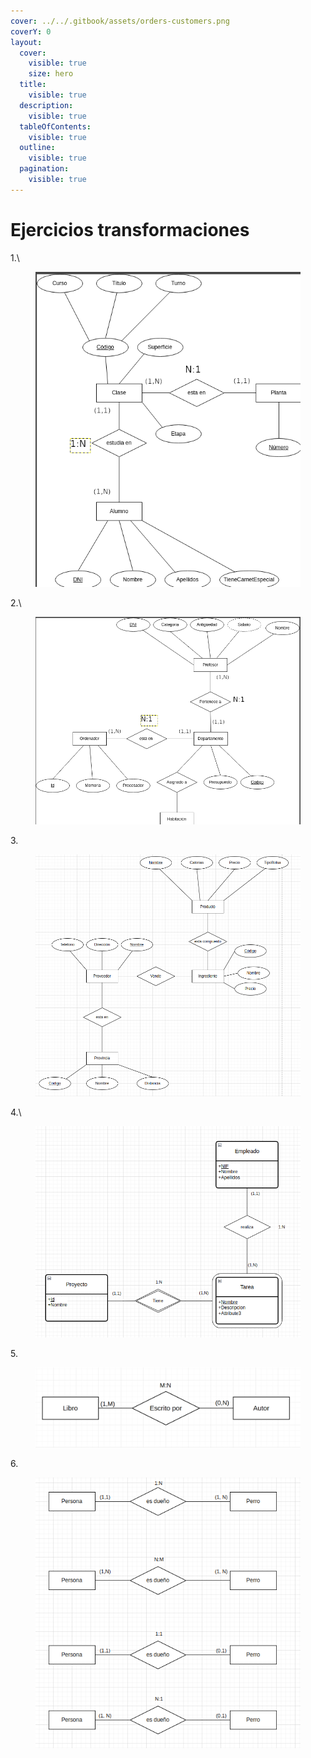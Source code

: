 ```yaml
---
cover: ../../.gitbook/assets/orders-customers.png
coverY: 0
layout:
  cover:
    visible: true
    size: hero
  title:
    visible: true
  description:
    visible: true
  tableOfContents:
    visible: true
  outline:
    visible: true
  pagination:
    visible: true
---
```


# Ejercicios transformaciones

1.\


<figure><img src="../../.gitbook/assets/image (164).png" alt=""><figcaption></figcaption></figure>

2.\


<figure><img src="../../.gitbook/assets/image (165).png" alt=""><figcaption></figcaption></figure>

3\.

<figure><img src="../../.gitbook/assets/image (70).png" alt=""><figcaption></figcaption></figure>

4.\


<figure><img src="../../.gitbook/assets/image (163).png" alt=""><figcaption></figcaption></figure>

5\.

<figure><img src="../../.gitbook/assets/image (73).png" alt=""><figcaption></figcaption></figure>

6\.

<figure><img src="../../.gitbook/assets/image (79).png" alt=""><figcaption></figcaption></figure>
